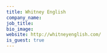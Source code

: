 ```yaml
---
title: Whitney English
company_name: 
job_title: 
bio_image: 
website: http://whitneyenglish.com/
is_guest: true
---
```


